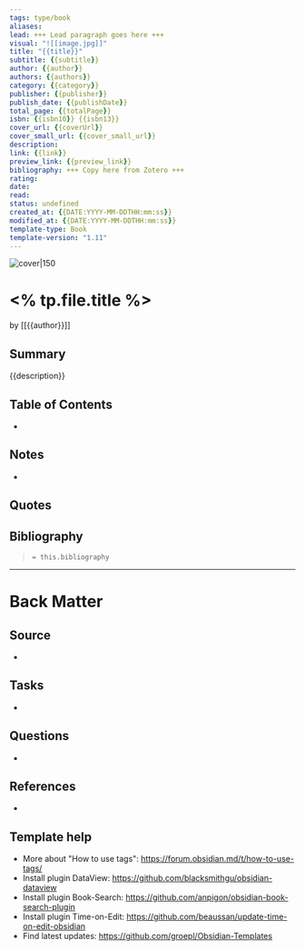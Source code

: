 ```yaml
---
tags: type/book
aliases: 
lead: +++ Lead paragraph goes here +++
visual: "![[image.jpg]]"
title: "{{title}}"
subtitle: {{subtitle}}
author: {{author}}
authors: {{authors}}
category: {{category}}
publisher: {{publisher}}
publish_date: {{publishDate}}
total_page: {{totalPage}}
isbn: {{isbn10}} {{isbn13}}
cover_url: {{coverUrl}}
cover_small_url: {{cover_small_url}}
description:
link: {{link}}
preview_link: {{preview_link}}
bibliography: +++ Copy here from Zotero +++
rating: 
date:
read: 
status: undefined
created_at: {{DATE:YYYY-MM-DDTHH:mm:ss}}
modified_at: {{DATE:YYYY-MM-DDTHH:mm:ss}}
template-type: Book
template-version: "1.11"
---
```

<!-- 
rating: ⭐️⭐️⭐️    // 1 to 3 stars
date: 2023             // when started reading
read: 2023             // when finished reading
status: undefined, backlog, to read, reading, completed, stopped
-->

![cover|150]({{coverUrl}})

# <% tp.file.title %>

by [[{{author}}]]

## Summary
<!-- No more than a couple paragraphs summarizing this BOOK -->

{{description}}

## Table of Contents
<!--Link to table of contents (TOC) -->
- 

## Notes
<!-- The main content of my thoughts really -->
- 


## Quotes
<!-- Notable quotes with reference to their page or location -->

## Bibliography

> `= this.bibliography`

---
# Back Matter

## Source
<!-- Always keep a link to the source- --> 
-  

## Tasks
<!-- What remains to be done with this note? --> 
- 

## Questions
<!-- What remains for you to consider? -->
- 

## References
<!-- Links to pages not referenced in the content -->
- 

## Template help
- More about "How to use tags": https://forum.obsidian.md/t/how-to-use-tags/
- Install plugin DataView: https://github.com/blacksmithgu/obsidian-dataview
- Install plugin Book-Search: https://github.com/anpigon/obsidian-book-search-plugin
- Install plugin Time-on-Edit: https://github.com/beaussan/update-time-on-edit-obsidian
- Find latest updates: https://github.com/groepl/Obsidian-Templates



